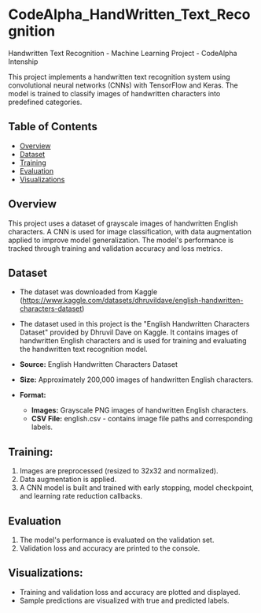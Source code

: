 # CodeAlpha_HandWritten_Text_Recognition
Handwritten Text Recognition - Machine Learning Project - CodeAlpha Intenship

This project implements a handwritten text recognition system using convolutional neural networks (CNNs) with TensorFlow and Keras. The model is trained to classify images of handwritten characters into predefined categories.

## Table of Contents
- [Overview](#overview)
- [Dataset](#dataset)
- [Training](#training)
- [Evaluation](#evaluation)
- [Visualizations](#visualizations)

## Overview
This project uses a dataset of grayscale images of handwritten English characters. A CNN is used for image classification, with data augmentation applied to improve model generalization. The model's performance is tracked through training and validation accuracy and loss metrics.

## Dataset
* The dataset was downloaded from Kaggle (https://www.kaggle.com/datasets/dhruvildave/english-handwritten-characters-dataset)
* The dataset used in this project is the "English Handwritten Characters Dataset" provided by Dhruvil Dave on Kaggle. It contains images of handwritten English characters and is used for training and evaluating the handwritten text recognition model.

* **Source:** English Handwritten Characters Dataset
* **Size:** Approximately 200,000 images of handwritten English characters.
* **Format:**
    * **Images:** Grayscale PNG images of handwritten English characters.
    * **CSV File:** english.csv - contains image file paths and corresponding labels.

## Training:
1. Images are preprocessed (resized to 32x32 and normalized).
2. Data augmentation is applied.
3. A CNN model is built and trained with early stopping, model checkpoint, and learning rate reduction callbacks.

## Evaluation
1. The model's performance is evaluated on the validation set.
2. Validation loss and accuracy are printed to the console.

## Visualizations:
* Training and validation loss and accuracy are plotted and displayed.
* Sample predictions are visualized with true and predicted labels.


